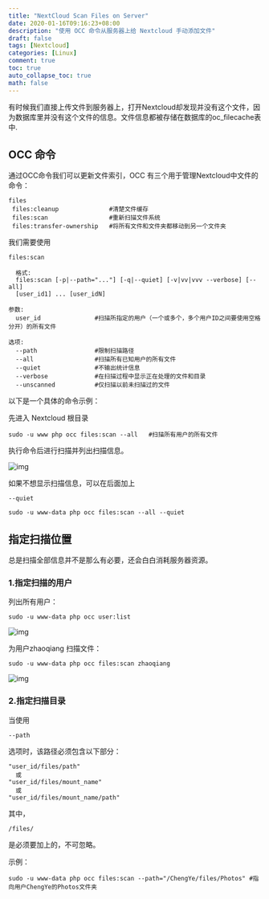 ```yaml
---
title: "NextCloud Scan Files on Server"
date: 2020-01-16T09:16:23+08:00
description: "使用 OCC 命令从服务器上给 Nextcloud 手动添加文件"
draft: false
tags: [Nextcloud]
categories: [Linux]
comment: true
toc: true
auto_collapse_toc: true
math: false
---
```


<!--more-->

有时候我们直接上传文件到服务器上，打开Nextcloud却发现并没有这个文件，因为数据库里并没有这个文件的信息。文件信息都被存储在数据库的oc_filecache表中.

## OCC 命令

通过OCC命令我们可以更新文件索引，OCC 有三个用于管理Nextcloud中文件的命令：

```
files
 files:cleanup              #清楚文件缓存
 files:scan                 #重新扫描文件系统
 files:transfer-ownership   #将所有文件和文件夹都移动到另一个文件夹
```

我们需要使用

```
files:scan 
```

```
  格式:
  files:scan [-p|--path="..."] [-q|--quiet] [-v|vv|vvv --verbose] [--all]
  [user_id1] ... [user_idN]

参数:
  user_id               #扫描所指定的用户（一个或多个，多个用户ID之间要使用空格分开）的所有文件

选项:
  --path                #限制扫描路径
  --all                 #扫描所有已知用户的所有文件
  --quiet               #不输出统计信息
  --verbose             #在扫描过程中显示正在处理的文件和目录
  --unscanned           #仅扫描以前未扫描过的文件
```

以下是一个具体的命令示例：

先进入 Nextcloud 根目录

```
sudo -u www php occ files:scan --all   #扫描所有用户的所有文件
```

执行命令后进行扫描并列出扫描信息。

![img](https://nashome-image-bucket.oss-accelerate.aliyuncs.com/Images/NextCloud/OCC/1.png)

如果不想显示扫描信息，可以在后面加上

```
--quiet
```

```
sudo -u www-data php occ files:scan --all --quiet
```

## 指定扫描位置

总是扫描全部信息并不是那么有必要，还会白白消耗服务器资源。

### 1.指定扫描的用户

列出所有用户：

```
sudo -u www-data php occ user:list
```

![img](https://nashome-image-bucket.oss-accelerate.aliyuncs.com/Images/NextCloud/OCC/2.png)

为用户zhaoqiang 扫描文件：

```
sudo -u www-data php occ files:scan zhaoqiang
```

![img](https://nashome-image-bucket.oss-accelerate.aliyuncs.com/Images/NextCloud/OCC/3.png)

### 2.指定扫描目录

当使用

```
--path
```

 选项时，该路径必须包含以下部分：

```
"user_id/files/path"
  或
"user_id/files/mount_name"
  或
"user_id/files/mount_name/path"
```

其中，

```
/files/
```

是必须要加上的，不可忽略。

示例：

```
sudo -u www-data php occ files:scan --path="/ChengYe/files/Photos" #指向用户ChengYe的Photos文件夹
```
